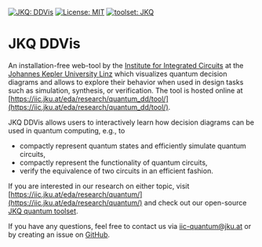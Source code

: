[![JKQ: DDVis](https://img.shields.io/badge/JKQ-DDVis-blue)](https://iic.jku.at/eda/research/quantum_dd/tool/)
[![License: MIT](https://img.shields.io/badge/License-MIT-yellow.svg)](https://opensource.org/licenses/MIT)
[![toolset: JKQ](https://img.shields.io/badge/toolset-JKQ-blue)](https://github.com/iic-jku/jkq)

# JKQ DDVis
An installation-free web-tool by the [Institute for Integrated Circuits](http://iic.jku.at/eda/) at the [Johannes Kepler University Linz](https://jku.at) which visualizes quantum decision diagrams and allows to explore their behavior when used in design tasks such as simulation, synthesis, or verification. The tool is hosted online at [https://iic.jku.at/eda/research/quantum_dd/tool/](https://iic.jku.at/eda/research/quantum_dd/tool/).

JKQ DDVis allows users to interactively learn how decision diagrams can be used in quantum computing, e.g., to

- compactly represent quantum states and efficiently simulate quantum circuits,
- compactly represent the functionality of quantum circuits,
- verify the equivalence of two circuits in an efficient fashion.

If you are interested in our research on either topic, visit [https://iic.jku.at/eda/research/quantum/](https://iic.jku.at/eda/research/quantum/) and check out our open-source [JKQ quantum toolset](https://github.com/iic-jku/jkq). 

If you have any questions, feel free to contact us via [iic-quantum@jku.at](mailto:iic-quantum@jku.at) or by creating an issue on [GitHub](https://github.com/iic-jku/ddvis/issues).
